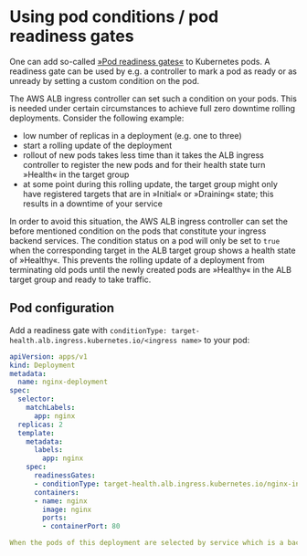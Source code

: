 # Using pod conditions / pod readiness gates

One can add so-called [»Pod readiness gates«](https://kubernetes.io/docs/concepts/workloads/pods/pod-lifecycle/#pod-readiness-gate) to Kubernetes pods. A readiness gate can be used by e.g. a controller to mark a pod as ready or as unready by setting a custom condition on the pod.

The AWS ALB ingress controller can set such a condition on your pods. This is needed under certain circumstances to achieve full zero downtime rolling deployments. Consider the following example:
* low number of replicas in a deployment (e.g. one to three)
* start a rolling update of the deployment
* rollout of new pods takes less time than it takes the ALB ingress controller to register the new pods and for their health state turn »Health« in the target group
* at some point during this rolling update, the target group might only have registered targets that are in »Initial« or »Draining« state; this results in a downtime of your service

In order to avoid this situation, the AWS ALB ingress controller can set the before mentioned condition on the pods that constitute your ingress backend services. The condition status on a pod will only be set to `true` when the corresponding target in the ALB target group shows a health state of »Healthy«. This prevents the rolling update of a deployment from terminating old pods until the newly created pods are »Healthy« in the ALB target group and ready to take traffic.


## Pod configuration

Add a readiness gate with `conditionType: target-health.alb.ingress.kubernetes.io/<ingress name>` to your pod:

```yaml
apiVersion: apps/v1
kind: Deployment
metadata:
  name: nginx-deployment
spec:
  selector:
    matchLabels:
      app: nginx
  replicas: 2
  template:
    metadata:
      labels:
        app: nginx
    spec:
      readinessGates:
      - conditionType: target-health.alb.ingress.kubernetes.io/nginx-ingress
      containers:
      - name: nginx
        image: nginx
        ports:
        - containerPort: 80

When the pods of this deployment are selected by service which is a backend for the ingress `nginx-ingress`, the ALB ingress controller will set the condition on the pods according to their health state in the ALB target group, making sure the pods do not appear as »Ready« in Kubernetes unless the corresponding target in the ALB target group is consider »Healthy«.
